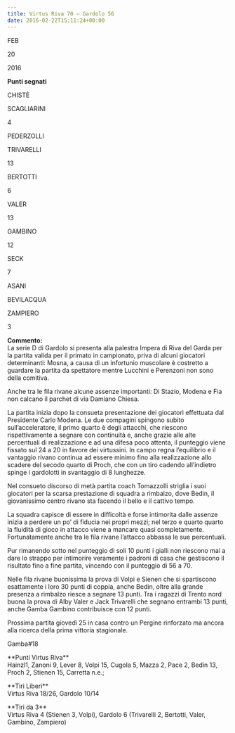 ```yaml
---
title: Virtus Riva 70 – Gardolo 56
date: 2016-02-22T15:11:24+00:00
---
```

FEB

20

2016

**Punti segnati**

CHISTÈ

SCAGLIARINI

4

PEDERZOLLI

TRIVARELLI

13

BERTOTTI

6

VALER

13

GAMBINO

12

SECK

7

ASANI

BEVILACQUA

ZAMPIERO

3

**Commento:**  
La serie D di Gardolo si presenta alla palestra Impera di Riva del Garda per la partita valida per il primato in campionato, priva di alcuni giocatori determinanti: Mosna, a causa di un infortunio muscolare è costretto a guardare la partita da spettatore mentre Lucchini e Perenzoni non sono della comitiva.

Anche tra le fila rivane alcune assenze importanti: Di Stazio, Modena e Fia non calcano il parchet di via Damiano Chiesa.

La partita inizia dopo la consueta presentazione dei giocatori effettuata dal Presidente Carlo Modena. Le due compagini spingono subito sull’acceleratore, il primo quarto è degli attacchi, che riescono rispettivamente a segnare con continuità e, anche grazie alle alte percentuali di realizzazione e ad una difesa poco attenta, il punteggio viene fissato sul 24 a 20 in favore dei virtussini. In campo regna l’equilibrio e il vantaggio rivano continua ad essere minimo fino alla realizzazione allo scadere del secodo quarto di Proch, che con un tiro cadendo all’indietro spinge i gardolotti in svantaggio di 8 lunghezze.

Nel consueto discorso di metà partita coach Tomazzolli striglia i suoi giocatori per la scarsa prestazione di squadra a rimbalzo, dove Bedin, il giovanissimo centro rivano sta facendo il bello e il cattivo tempo.

La squadra capisce di essere in difficoltà e forse intimorita dalle assenze inizia a perdere un po’ di fiducia nei propri mezzi; nel terzo e quarto quarto la fluidità di gioco in attacco viene a mancare quasi completamente. Fortunatamente anche tra le fila rivane l’attacco abbassa le sue percentuali.

Pur rimanendo sotto nel punteggio di soli 10 punti i gialli non riescono mai a dare lo strappo per intimorire veramente i padroni di casa che gestiscono il risultato fino a fine partita, vincendo con il punteggio di 56 a 70.

Nelle fila rivane buonissima la prova di Volpi e Sienen che si spartiscono esattamente i loro 30 punti di coppia, anche Bedin, oltre alla grande presenza a rimbalzo riesce a segnare 13 punti. Tra i ragazzi di Trento nord buona la prova di Alby Valer e Jack Trivarelli che segnano entrambi 13 punti, anche Gamba Gambino contribuisce con 12 punti.

Prossima partita giovedì 25 in casa contro un Pergine rinforzato ma ancora alla ricerca della prima vittoria stagionale.

Gamba#18

\*\*Punti Virtus Riva\*\*  
Hainzl1, Zanoni 9, Lever 8, Volpi 15, Cugola 5, Mazza 2, Pace 2, Bedin 13, Proch 2, Stienen 15, Carretta n.e.;

\*\*Tiri Liberi\*\*  
Virtus Riva 18/26, Gardolo 10/14

\*\*Tiri da 3\*\*  
Virtus Riva 4 (Stienen 3, Volpi), Gardolo 6 (Trivarelli 2, Bertotti, Valer, Gambino, Zampiero)